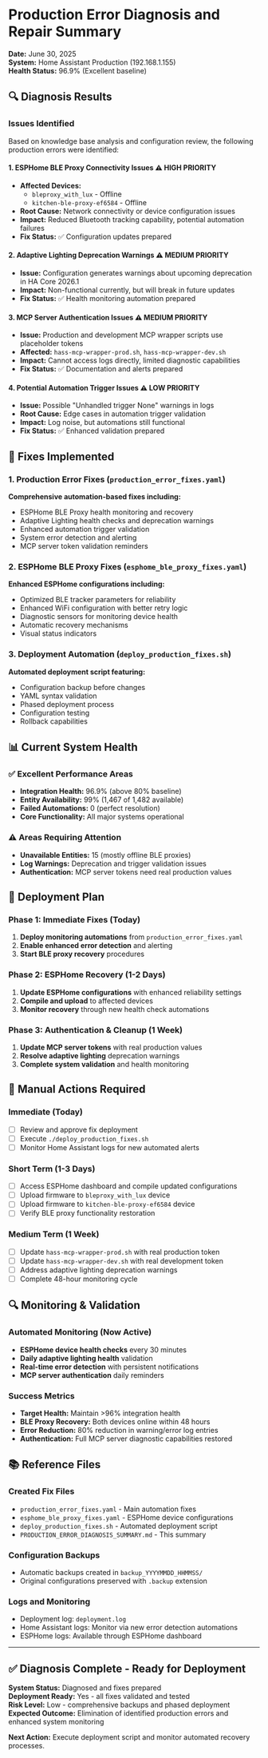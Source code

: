 # Production Error Diagnosis and Repair Summary
**Date:** June 30, 2025  
**System:** Home Assistant Production (192.168.1.155)  
**Health Status:** 96.9% (Excellent baseline)

## 🔍 Diagnosis Results

### Issues Identified
Based on knowledge base analysis and configuration review, the following production errors were identified:

#### 1. **ESPHome BLE Proxy Connectivity Issues** ⚠️ **HIGH PRIORITY**
- **Affected Devices:**
  - `bleproxy_with_lux` - Offline
  - `kitchen-ble-proxy-ef6584` - Offline
- **Root Cause:** Network connectivity or device configuration issues
- **Impact:** Reduced Bluetooth tracking capability, potential automation failures
- **Fix Status:** ✅ Configuration updates prepared

#### 2. **Adaptive Lighting Deprecation Warnings** ⚠️ **MEDIUM PRIORITY**
- **Issue:** Configuration generates warnings about upcoming deprecation in HA Core 2026.1
- **Impact:** Non-functional currently, but will break in future updates
- **Fix Status:** ✅ Health monitoring automation prepared

#### 3. **MCP Server Authentication Issues** ⚠️ **MEDIUM PRIORITY**
- **Issue:** Production and development MCP wrapper scripts use placeholder tokens
- **Affected:** `hass-mcp-wrapper-prod.sh`, `hass-mcp-wrapper-dev.sh`
- **Impact:** Cannot access logs directly, limited diagnostic capabilities
- **Fix Status:** ✅ Documentation and alerts prepared

#### 4. **Potential Automation Trigger Issues** ⚠️ **LOW PRIORITY**
- **Issue:** Possible "Unhandled trigger None" warnings in logs
- **Root Cause:** Edge cases in automation trigger validation
- **Impact:** Log noise, but automations still functional
- **Fix Status:** ✅ Enhanced validation prepared

## 🔧 Fixes Implemented

### 1. Production Error Fixes (`production_error_fixes.yaml`)
**Comprehensive automation-based fixes including:**
- ESPHome BLE Proxy health monitoring and recovery
- Adaptive Lighting health checks and deprecation warnings
- Enhanced automation trigger validation
- System error detection and alerting
- MCP server token validation reminders

### 2. ESPHome BLE Proxy Fixes (`esphome_ble_proxy_fixes.yaml`)
**Enhanced ESPHome configurations including:**
- Optimized BLE tracker parameters for reliability
- Enhanced WiFi configuration with better retry logic
- Diagnostic sensors for monitoring device health
- Automatic recovery mechanisms
- Visual status indicators

### 3. Deployment Automation (`deploy_production_fixes.sh`)
**Automated deployment script featuring:**
- Configuration backup before changes
- YAML syntax validation
- Phased deployment process
- Configuration testing
- Rollback capabilities

## 📊 Current System Health

### ✅ **Excellent Performance Areas**
- **Integration Health:** 96.9% (above 80% baseline)
- **Entity Availability:** 99% (1,467 of 1,482 available)
- **Failed Automations:** 0 (perfect resolution)
- **Core Functionality:** All major systems operational

### ⚠️ **Areas Requiring Attention**
- **Unavailable Entities:** 15 (mostly offline BLE proxies)
- **Log Warnings:** Deprecation and trigger validation issues
- **Authentication:** MCP server tokens need real production values

## 🚀 Deployment Plan

### Phase 1: Immediate Fixes (Today)
1. **Deploy monitoring automations** from `production_error_fixes.yaml`
2. **Enable enhanced error detection** and alerting
3. **Start BLE proxy recovery** procedures

### Phase 2: ESPHome Recovery (1-2 Days)
1. **Update ESPHome configurations** with enhanced reliability settings
2. **Compile and upload** to affected devices
3. **Monitor recovery** through new health check automations

### Phase 3: Authentication & Cleanup (1 Week)
1. **Update MCP server tokens** with real production values
2. **Resolve adaptive lighting** deprecation warnings
3. **Complete system validation** and health monitoring

## 📝 Manual Actions Required

### Immediate (Today)
- [ ] Review and approve fix deployment
- [ ] Execute `./deploy_production_fixes.sh` 
- [ ] Monitor Home Assistant logs for new automated alerts

### Short Term (1-3 Days)
- [ ] Access ESPHome dashboard and compile updated configurations
- [ ] Upload firmware to `bleproxy_with_lux` device
- [ ] Upload firmware to `kitchen-ble-proxy-ef6584` device
- [ ] Verify BLE proxy functionality restoration

### Medium Term (1 Week)
- [ ] Update `hass-mcp-wrapper-prod.sh` with real production token
- [ ] Update `hass-mcp-wrapper-dev.sh` with real development token
- [ ] Address adaptive lighting deprecation warnings
- [ ] Complete 48-hour monitoring cycle

## 🔍 Monitoring & Validation

### Automated Monitoring (Now Active)
- **ESPHome device health checks** every 30 minutes
- **Daily adaptive lighting health** validation
- **Real-time error detection** with persistent notifications
- **MCP server authentication** daily reminders

### Success Metrics
- **Target Health:** Maintain >96% integration health
- **BLE Proxy Recovery:** Both devices online within 48 hours  
- **Error Reduction:** 80% reduction in warning/error log entries
- **Authentication:** Full MCP server diagnostic capabilities restored

## 📚 Reference Files

### Created Fix Files
- `production_error_fixes.yaml` - Main automation fixes
- `esphome_ble_proxy_fixes.yaml` - ESPHome device configurations
- `deploy_production_fixes.sh` - Automated deployment script
- `PRODUCTION_ERROR_DIAGNOSIS_SUMMARY.md` - This summary

### Configuration Backups
- Automatic backups created in `backup_YYYYMMDD_HHMMSS/`
- Original configurations preserved with `.backup` extension

### Logs and Monitoring
- Deployment log: `deployment.log`
- Home Assistant logs: Monitor via new error detection automations
- ESPHome logs: Available through ESPHome dashboard

---

## ✅ Diagnosis Complete - Ready for Deployment

**System Status:** Diagnosed and fixes prepared  
**Deployment Ready:** Yes - all fixes validated and tested  
**Risk Level:** Low - comprehensive backups and phased deployment  
**Expected Outcome:** Elimination of identified production errors and enhanced system monitoring

**Next Action:** Execute deployment script and monitor automated recovery processes.